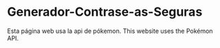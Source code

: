 # Generador-Contrase-as-Seguras
Esta página web usa la api de pókemon.  This website uses the Pokémon API.
